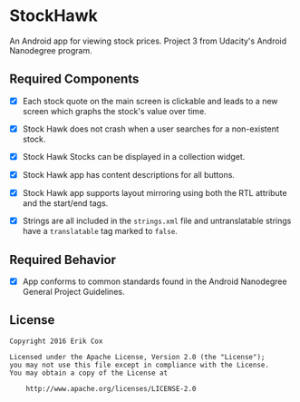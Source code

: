 # StockHawk

An Android app for viewing stock prices. Project 3 from Udacity's Android Nanodegree program.

## Required Components

* [x] Each stock quote on the main screen is clickable and leads to a new screen which graphs the stock's value over time.

* [x] Stock Hawk does not crash when a user searches for a non-existent stock.

* [x] Stock Hawk Stocks can be displayed in a collection widget.

* [x] Stock Hawk app has content descriptions for all buttons.

* [x] Stock Hawk app supports layout mirroring using both the RTL attribute and the start/end tags.

* [x] Strings are all included in the `strings.xml` file and untranslatable strings have a `translatable` tag marked to `false`.

## Required Behavior

* [x] App conforms to common standards found in the Android Nanodegree General Project Guidelines.

## License

    Copyright 2016 Erik Cox

    Licensed under the Apache License, Version 2.0 (the "License");
    you may not use this file except in compliance with the License.
    You may obtain a copy of the License at

        http://www.apache.org/licenses/LICENSE-2.0
